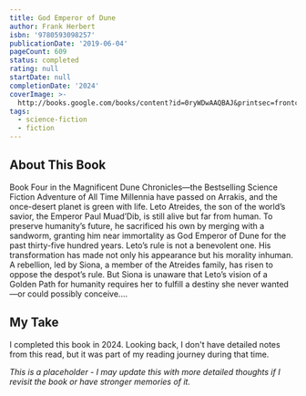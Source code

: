 ```yaml
---
title: God Emperor of Dune
author: Frank Herbert
isbn: '9780593098257'
publicationDate: '2019-06-04'
pageCount: 609
status: completed
rating: null
startDate: null
completionDate: '2024'
coverImage: >-
  http://books.google.com/books/content?id=0ryWDwAAQBAJ&printsec=frontcover&img=1&zoom=1&source=gbs_api
tags:
  - science-fiction
  - fiction
---
```


## About This Book

Book Four in the Magnificent Dune Chronicles—the Bestselling Science Fiction Adventure of All Time Millennia have passed on Arrakis, and the once-desert planet is green with life. Leto Atreides, the son of the world’s savior, the Emperor Paul Muad’Dib, is still alive but far from human. To preserve humanity’s future, he sacrificed his own by merging with a sandworm, granting him near immortality as God Emperor of Dune for the past thirty-five hundred years. Leto’s rule is not a benevolent one. His transformation has made not only his appearance but his morality inhuman. A rebellion, led by Siona, a member of the Atreides family, has risen to oppose the despot’s rule. But Siona is unaware that Leto’s vision of a Golden Path for humanity requires her to fulfill a destiny she never wanted—or could possibly conceive....

## My Take

I completed this book in 2024. Looking back, I don't have detailed notes from this read, but it was part of my reading journey during that time.

*This is a placeholder - I may update this with more detailed thoughts if I revisit the book or have stronger memories of it.*

